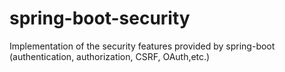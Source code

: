 # spring-boot-security
Implementation of the security features provided by spring-boot (authentication, authorization, CSRF, OAuth,etc.)
